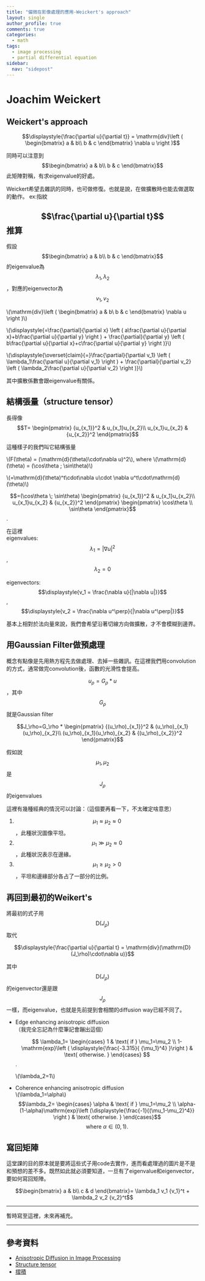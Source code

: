 ```yaml
---
title: "偏微在影像處理的應用-Weickert's approach"
layout: single
author_profile: true
comments: true
categories:
  - math
tags:
  - image processing
  - partial differential equation
sidebar:
  nav: "sidepost"
---
```

# Joachim Weickert 
## Weickert's approach

$$\displaystyle{\frac{\partial u}{\partial t}}
= \mathrm{div}\left ( \begin{bmatrix}
a & b\\ 
b & c
\end{bmatrix} \nabla u \right )$$

同時可以注意到
$$\begin{bmatrix}
a & b\\ 
b & c
\end{bmatrix}$$ 此矩陣對稱，有求eigenvalue的好處。

Weickert希望去雜訊的同時，也可做修復。也就是說，在做擴散時也能去做選取的動作。
ex:指紋

## $$\frac{\partial u}{\partial t}$$ 推算
假設$$\begin{bmatrix}
a & b\\ 
b & c
\end{bmatrix}$$的eigenvalue為 $$\lambda_1,\lambda_2$$，對應的eigenvector為$$v_1,v_2$$

\\(\mathrm{div}\left ( \begin{bmatrix}
a & b\\ 
b & c
\end{bmatrix} \nabla u \right )\\)

\\(\displaystyle{=\frac{\partial}{\partial x}
\left ( 
a\frac{\partial u}{\partial x}+b\frac{\partial u}{\partial y}
\right )
+
\frac{\partial}{\partial y}
\left ( 
b\frac{\partial u}{\partial x}+c\frac{\partial u}{\partial y} 
\right )}\\)

\\(\displaystyle{\overset{claim}{=}\frac{\partial}{\partial v_1}
\left ( 
\lambda_1\frac{\partial u}{\partial v_1}
\right )
+
\frac{\partial}{\partial v_2}
\left ( 
\lambda_2\frac{\partial u}{\partial v_2}
\right )}\\)

其中擴散係數會跟eigenvalue有關係。

## 結構張量（structure tensor）
長得像
$$T=
\begin{pmatrix}
{u_{x_1}}^2 & u_{x_1}u_{x_2}\\ 
u_{x_1}u_{x_2} & {u_{x_2}}^2
\end{pmatrix}$$

這種樣子的我們叫它結構張量

\\(F(\theta) = (\mathrm{d}(\theta)\cdot\nabla u)^2\\), where \\(\mathrm{d}(\theta) = (\cos\theta \; \sin\theta)\\)

\\(=\mathrm{d}(\theta)^t\cdot\nabla u\cdot \nabla u^t\cdot\mathrm{d}(\theta)\\)

$$=(\cos\theta \; \sin\theta)
\begin{pmatrix}
{u_{x_1}}^2 & u_{x_1}u_{x_2}\\ 
u_{x_1}u_{x_2} & {u_{x_2}}^2
\end{pmatrix}
\begin{pmatrix}
\cos\theta \\ 
\sin\theta
\end{pmatrix}$$ .

在這裡  
eigenvalues: 
$$\lambda_1=|\nabla u|^2$$, $$\lambda_2 = 0$$

eigenvectors:
$$\displaystyle{v_1 = \frac{\nabla u}{|\nabla u|}}$$, $$\displaystyle{v_2 = \frac{\nabla u^\perp}{|\nabla u^\perp|}}$$

基本上相對於法向量來說，我們會希望沿著切線方向做擴散，才不會模糊到邊界。


## 用Gaussian Filter做預處理
概念有點像是先用熱方程先去做處理、去掉一些雜訊。在這裡我們用convolution的方式，通常做完convolution後，函數的光滑性會提高。

$$u_\rho=G_\rho *u$$，其中 $$G_\rho$$ 就是Gaussian filter

$$J_\rho=G_\rho *
\begin{pmatrix}
{(u_\rho)_{x_1}}^2 & (u_\rho)_{x_1}(u_\rho)_{x_2}\\
(u_\rho)_{x_1}(u_\rho)_{x_2} & {(u_\rho)_{x_2}}^2
\end{pmatrix}$$

假如說 $$\mu_1, \mu_2$$是 $$J_\rho$$ 的eigenvalues

這裡有幾種經典的情況可以討論：（這個要再看一下，不太確定啥意思）
1. $$\mu_1 \approx \mu_2 \approx 0$$，此種狀況圖像平坦。
2. $$\mu_1 \gg \mu_2 \approx 0$$，此種狀況表示在邊緣。
3. $$\mu_1 \geq \mu_2 > 0$$，平坦和邊緣部分各占了一部分的比例。

## 再回到最初的Weikert's
將最初的式子用 $$\mathrm{D}(J_\rho)$$ 取代

$$\displaystyle{\frac{\partial u}{\partial t} = \mathrm{div}(\mathrm{D}(J_\rho)\cdot\nabla u)}$$

其中 $$\mathrm{D}(J_\rho)$$ 的eigenvector還是跟 $$J_\rho$$ 一樣，而eigenvalue，也就是先前提到會相關的diffusion way已經不同了。

* Edge enhancing anisotropic diffusion  
  （我完全忘記為什麼筆記會蹦出這個）

  $$
  \lambda_1=
  \begin{cases}
  1 & \text{ if } \mu_1=\mu_2 \\
  1-\mathrm{exp}\left ( \displaystyle{\frac{-3.315}{ {\mu_1}^4} }\right ) & \text{ otherwise. }
  \end{cases}
  $$ .

  \\(\lambda_2=1\\)


* Coherence enhancing anisotropic diffusion  
  \\(\lambda_1=\alpha\\)  
  $$\lambda_2=
  \begin{cases}
  \alpha & \text{ if } \mu_1=\mu_2 \\ 
  \alpha-(1-\alpha)\mathrm{exp}\left (\displaystyle{\frac{-1}{(\mu_1-\mu_2)^4}} \right ) & \text{ otherwise. }
  \end{cases}$$
  $$\text{where }\alpha \in (0,1).$$


## 寫回矩陣
這堂課的目的原本就是要將這些式子用code去實作，進而看處理過的圖片是不是和預想的差不多。既然如此就必須要知道，一旦有了eigenvalue和eigenvector，要如何寫回矩陣。

$$\begin{bmatrix}
a & b\\
c & d
\end{bmatrix}=
\lambda_1 v_1 {v_1}^t + \lambda_2 v_2 {v_2}^t$$

---
暫時寫至這裡，未來再補充。

---
## 參考資料
* [Anisotropic Diffusion in Image Processing](https://www.mia.uni-saarland.de/weickert/Papers/book.pdf)
* [Structure tensor](https://en.wikipedia.org/wiki/Structure_tensor)
* [摺積](https://zh.wikipedia.org/wiki/%E5%8D%B7%E7%A7%AF)